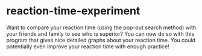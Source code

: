 # reaction-time-experiment
Want to compare your reaction time (using the pop-out search method) with your friends and family to see who is superior? You can now do so with this program that gives nice detailed graphs about your reaction time. You could potentially even improve your reaction time with enough practice!
